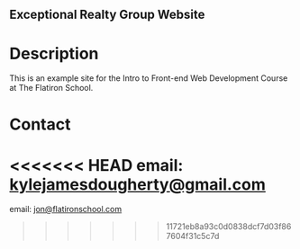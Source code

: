 Exceptional Realty Group Website
---

# Description

This is an example site for the Intro to Front-end Web Development Course at The Flatiron School.

# Contact

<<<<<<< HEAD
email: kylejamesdougherty@gmail.com
=======
email: jon@flatironschool.com
>>>>>>> 11721eb8a93c0d0838dcf7d03f867604f31c5c7d
